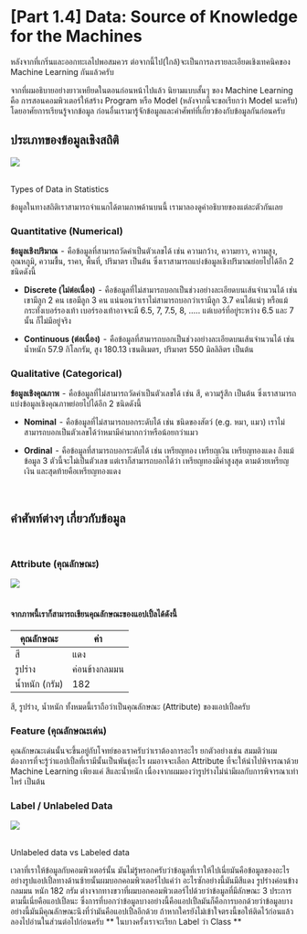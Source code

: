 # [Part 1.4] Data: Source of Knowledge for the Machines

หลังจากที่เกริ่นและออกทะเลไปพอสมควร ต่อจากนี้ไป(ใกล้)จะเป็นการลงรายละเอียดเชิงเทคนิคของ Machine Learning กันแล้วครับ

จากที่ผมอธิบายอย่างยาวเหยียดในตอนก่อนหน้าไปแล้ว นิยามแบบสั้นๆ ของ Machine Learning คือ การสอนคอมพิวเตอร์ให้สร้าง Program หรือ Model (หลังจากนี้จะขอเรียกว่า Model นะครับ) โดยอาศัยการเรียนรู้จากข้อมูล ก่อนอื่นเรามารู้จักข้อมูลและคำศัพท์ที่เกี่ยวข้องกับข้อมูลกันก่อนครับ

## ประเภทของข้อมูลเชิงสถิติ

<div class="img-caption">
    <img src="../img/content_images/14_data/Types of Data (in Statistics).jpg"/><br><br>
    <p>Types of Data in Statistics</p>
</div>

ข้อมูลในทางสถิติเราสามารถจำแนกได้ตามภาพด้านบนนี้ เรามาลองดูคำอธิบายของแต่ละตัวกันเลย

### Quantitative (Numerical)

**ข้อมูลเชิงปริมาณ**  -  คือข้อมูลที่สามารถวัดค่าเป็นตัวเลขได้ เช่น ความกว้าง, ความยาว, ความสูง, อุณหภูมิ, ความชื้น, ราคา, พื้นที่, ปริมาตร เป็นต้น ซึ่งเราสามารถแบ่งข้อมูลเชิงปริมาณย่อยไปได้อีก 2 ชนิดดังนี้

* **Discrete (ไม่ต่อเนื่อง)**  -  คือข้อมูลที่ไม่สามารถบอกเป็นช่วงอย่างละเอียดบนเส้นจำนวนได้ เช่น เขามีลูก 2 คน เธอมีลูก 3 คน แน่นอนว่าเราไม่สามารถบอกว่าเรามีลูก 3.7 คนได้แน่ๆ หรือแม้กระทั่งเบอร์รองเท้า เบอร์รองเท้าอาจจะมี 6.5, 7,  7.5, 8, ….. แต่เบอร์ที่อยู่ระหว่าง 6.5 และ 7 นั้น ก็ไม่มีอยู่จริง

* **Continuous (ต่อเนื่อง)**  -  คือข้อมูลที่สามารถบอกเป็นช่วงอย่างละเอียดบนเส้นจำนวนได้ เช่น น้ำหนัก 57.9 กิโลกรัม, สูง 180.13 เซนติเมตร, ปริมาตร 550 มิลลิลิตร เป็นต้น

### Qualitative (Categorical)

**ข้อมูลเชิงคุณภาพ**  -  คือข้อมูลที่ไม่สามารถวัดค่าเป็นตัวเลขได้ เช่น สี, ความรู้สึก เป็นต้น ซึ่งเราสามารถแบ่งข้อมูลเชิงคุณภาพย่อยไปได้อีก 2 ชนิดดังนี้

* **Nominal**  -  คือข้อมูลที่ไม่สามารถบอกระดับได้ เช่น ชนิดของสัตว์ (e.g. หมา, แมว) เราไม่สามารถบอกเป็นตัวเลขได้ว่าหมามีค่ามากกว่าหรือน้อยกว่าแมว

* **Ordinal**  -  คือข้อมูลที่สามารถบอกระดับได้ เช่น เหรียญทอง เหรียญเงิน เหรียญทองแดง ถึงแม้ข้อมูล 3 ตัวนี้จะไม่เป็นตัวเลข แต่เราก็สามารถบอกได้ว่า เหรียญทองมีค่าสูงสุด ตามด้วยเหรียญเงิน และสุดท้ายคือเหรียญทองแดง

<br>

## คำศัพท์ต่างๆ เกี่ยวกับข้อมูล

<br>

### Attribute (คุณลักษณะ)

<div class="img-caption">
    <img src="../img/content_images/14_data/attribute.png"/><br><br>
</div>

#### จากภาพนี้เราก็สามารถเขียนคุณลักษณะของแอปเปิ้ลได้ดังนี้
| คุณลักษณะ                      | ค่า                                             |
|--------------------------------|-----------------------------------------------|
|           สี                   |                แดง                             |
|   รูปร่าง                        |              ค่อนข้างกลมมน                       |
| น้ำหนัก (กรัม)                   |               182                              |

สี, รูปร่าง, น้ำหนัก ทั้งหมดนี้เราถือว่าเป็นคุณลักษณะ (Attribute) ของแอปเปิ้ลครับ

### Feature (คุณลักษณะเด่น)

คุณลักษณะเด่นนั้นจะขึ้นอยู่กับโจทย์ของเราครับว่าเราต้องการอะไร ยกตัวอย่างเช่น สมมติว่าผมต้องการที่จะรู้ว่าแอปเปิ้ลที่เรามีนั้นเป็นพันธุ์อะไร ผมอาจจะเลือก Attribute ที่จะให้นำไปพิจารณาด้วย Machine Learning เพียงแค่ สีและน้ำหนัก เนื่องจากผมมองว่ารูปร่างไม่น่ามีผลกับการพิจารณาเท่าไหร่ เป็นต้น

### Label / Unlabeled Data

<div class="img-caption">
    <img src="../img/content_images/14_data/label.png"/><br><br>
    <p>Unlabeled data vs Labeled data</p>
</div>

เวลาที่เราให้ข้อมูลกับคอมพิวเตอร์นั้น มันไม่รู้หรอกครับว่าข้อมูลที่เราให้ไปเนี่ยมันคือข้อมูลของอะไรอย่างรูปแอปเปิ้ลทางด้านซ้ายนั้นผมบอกคอมพิวเตอร์ไปแค่ว่า อะไรซักอย่างนี้มันมีสีแดง รูปร่างค่อนข้างกลมมน หนัก 182 กรัม ต่างจากทางขวาที่ผมบอกคอมพิวเตอร์ไปด้วยว่าข้อมูลที่มีลักษณะ 3 ประการตามนี้เนี่ยคือแอปเปิ้ลนะ ซึ่งการที่บอกว่าข้อมูลบางอย่างนี้คือแอปเปิ้ลมันก็คือการบอกด้วยว่าข้อมูลบางอย่างนี้มันมีคุณลักษณะนึงที่ว่ามันคือแอปเปิ้ลอีกด้วย ถ้าหากใครยังไม่เข้าใจตรงนี้ขอให้ติดไว้ก่อนแล้วลองไปอ่านในส่วนต่อไปก่อนครับ
** ในบางครั้งเราจะเรียก Label ว่า Class **

